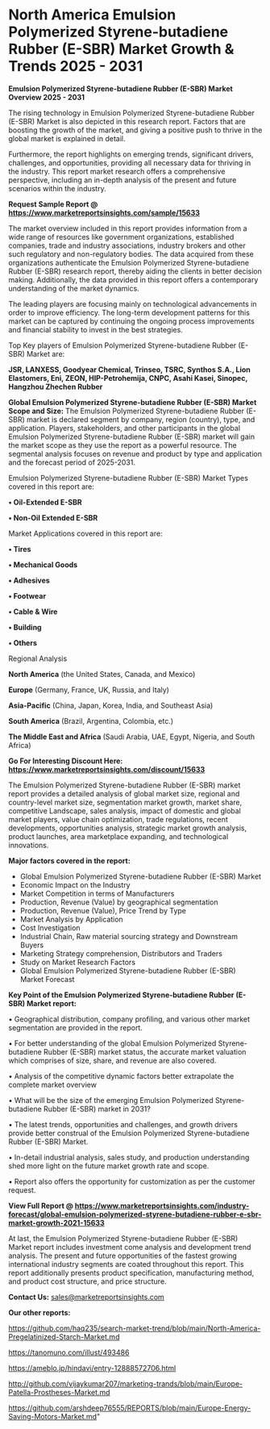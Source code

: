 # North America Emulsion Polymerized Styrene-butadiene Rubber (E-SBR) Market Growth & Trends 2025 - 2031

<Strong> Emulsion Polymerized Styrene-butadiene Rubber (E-SBR) Market Overview 2025 - 2031</strong>

The rising technology in Emulsion Polymerized Styrene-butadiene Rubber (E-SBR) Market is also depicted in this research report. Factors that are boosting the growth of the market, and giving a positive push to thrive in the global market is explained in detail.

Furthermore, the report highlights on emerging trends, significant drivers, challenges, and opportunities, providing all necessary data for thriving in the industry. This report market research offers a comprehensive perspective, including an in-depth analysis of the present and future scenarios within the industry.

<strong>Request Sample Report @ <a href=https://www.marketreportsinsights.com/sample/15633>https://www.marketreportsinsights.com/sample/15633</a></strong>

The market overview included in this report provides information from a wide range of resources like government organizations, established companies, trade and industry associations, industry brokers and other such regulatory and non-regulatory bodies. The data acquired from these organizations authenticate the Emulsion Polymerized Styrene-butadiene Rubber (E-SBR) research report, thereby aiding the clients in better decision making. Additionally, the data provided in this report offers a contemporary understanding of the market dynamics.

The leading players are focusing mainly on technological advancements in order to improve efficiency. The long-term development patterns for this market can be captured by continuing the ongoing process improvements and financial stability to invest in the best strategies.

Top Key players of Emulsion Polymerized Styrene-butadiene Rubber (E-SBR) Market are:

<strong>JSR, LANXESS, Goodyear Chemical, Trinseo, TSRC, Synthos S.A., Lion Elastomers, Eni, ZEON, HIP-Petrohemija, CNPC, Asahi Kasei, Sinopec, Hangzhou Zhechen Rubber</strong>

<strong><b>Global Emulsion Polymerized Styrene-butadiene Rubber (E-SBR) Market Scope and Size:</b></strong>
The Emulsion Polymerized Styrene-butadiene Rubber (E-SBR) market is declared segment by company, region (country), type, and application. Players, stakeholders, and other participants in the global Emulsion Polymerized Styrene-butadiene Rubber (E-SBR) market will gain the market scope as they use the report as a powerful resource. The segmental analysis focuses on revenue and product by type and application and the forecast period of 2025-2031.

Emulsion Polymerized Styrene-butadiene Rubber (E-SBR) Market Types covered in this report are:

<strong>• Oil-Extended E-SBR

• Non-Oil Extended E-SBR</strong>

Market Applications covered in this report are:

<strong>• Tires

• Mechanical Goods

• Adhesives

• Footwear

• Cable & Wire

• Building

• Others</strong> 

Regional Analysis

<strong>North America</strong> (the United States, Canada, and Mexico)

<strong>Europe</strong> (Germany, France, UK, Russia, and Italy)

<strong>Asia-Pacific</strong> (China, Japan, Korea, India, and Southeast Asia)

<strong>South America</strong> (Brazil, Argentina, Colombia, etc.)

<strong>The Middle East and Africa</strong> (Saudi Arabia, UAE, Egypt, Nigeria, and South Africa)

<strong>Go For Interesting Discount Here: <a href=https://www.marketreportsinsights.com/discount/15633>https://www.marketreportsinsights.com/discount/15633</a></strong>

The Emulsion Polymerized Styrene-butadiene Rubber (E-SBR) market report provides a detailed analysis of global market size, regional and country-level market size, segmentation market growth, market share, competitive Landscape, sales analysis, impact of domestic and global market players, value chain optimization, trade regulations, recent developments, opportunities analysis, strategic market growth analysis, product launches, area marketplace expanding, and technological innovations.

<strong><b>Major factors covered in the report:</b></strong>
<ul>
  <li>Global Emulsion Polymerized Styrene-butadiene Rubber (E-SBR) Market </li>
  <li>Economic Impact on the Industry</li>
  <li>Market Competition in terms of Manufacturers</li>
  <li>Production, Revenue (Value) by geographical segmentation</li>
  <li>Production, Revenue (Value), Price Trend by Type</li>
  <li>Market Analysis by Application</li>
  <li>Cost Investigation</li>
  <li>Industrial Chain, Raw material sourcing strategy and Downstream Buyers</li>
  <li>Marketing Strategy comprehension, Distributors and Traders</li>
  <li>Study on Market Research Factors</li>
  <li>Global Emulsion Polymerized Styrene-butadiene Rubber (E-SBR) Market Forecast</li>
</ul>

<strong><b>Key Point of the Emulsion Polymerized Styrene-butadiene Rubber (E-SBR) Market report:</b></strong>

• Geographical distribution, company profiling, and various other market segmentation are provided in the report.

• For better understanding of the global Emulsion Polymerized Styrene-butadiene Rubber (E-SBR) market status, the accurate market valuation which comprises of size, share, and revenue are also covered.

• Analysis of the competitive dynamic factors better extrapolate the complete market overview

• What will be the size of the emerging Emulsion Polymerized Styrene-butadiene Rubber (E-SBR) market in 2031?

• The latest trends, opportunities and challenges, and growth drivers provide better construal of the Emulsion Polymerized Styrene-butadiene Rubber (E-SBR) Market.

• In-detail industrial analysis, sales study, and production understanding shed more light on the future market growth rate and scope.

• Report also offers the opportunity for customization as per the customer request.

<strong><b>View Full Report @ <a href=https://www.marketreportsinsights.com/industry-forecast/global-emulsion-polymerized-styrene-butadiene-rubber-e-sbr-market-growth-2021-15633>https://www.marketreportsinsights.com/industry-forecast/global-emulsion-polymerized-styrene-butadiene-rubber-e-sbr-market-growth-2021-15633</a></b></strong>


At last, the Emulsion Polymerized Styrene-butadiene Rubber (E-SBR) Market report includes investment come analysis and development trend analysis. The present and future opportunities of the fastest growing international industry segments are coated throughout this report. This report additionally presents product specification, manufacturing method, and product cost structure, and price structure.

<strong>Contact Us:</strong>
sales@marketreportsinsights.com

<strong>Our other reports:</strong>

<a href=https://github.com/haq235/search-market-trend/blob/main/North-America-Pregelatinized-Starch-Market.md>https://github.com/haq235/search-market-trend/blob/main/North-America-Pregelatinized-Starch-Market.md</a>

<a href=https://tanomuno.com/illust/493486>https://tanomuno.com/illust/493486</a>

<a href=https://ameblo.jp/hindavi/entry-12888572706.html>https://ameblo.jp/hindavi/entry-12888572706.html</a>

<a href=http://github.com/vijaykumar207/marketing-trands/blob/main/Europe-Patella-Prostheses-Market.md>http://github.com/vijaykumar207/marketing-trands/blob/main/Europe-Patella-Prostheses-Market.md</a>

<a href=https://github.com/arshdeep76555/REPORTS/blob/main/Europe-Energy-Saving-Motors-Market.md>https://github.com/arshdeep76555/REPORTS/blob/main/Europe-Energy-Saving-Motors-Market.md</a>"
